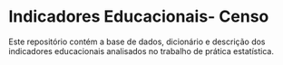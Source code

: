 # Indicadores Educacionais- Censo
Este repositório contém a base de dados, dicionário e descrição dos indicadores educacionais analisados no trabalho de prática estatística.
